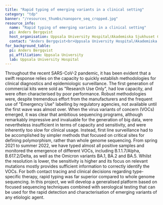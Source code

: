 ```yaml
---
title: "Rapid typing of emerging variants in a clinical setting"
category: "tdp"
banner: "/resources_thumbs/nanopore_seq_cropped.jpg"
resource_info:
  name: "Rapid typing of emerging variants in a clinical setting"
  pi: Anders Bergqvist
  host_organisation: Uppsala University Hospital/Akademiska Sjukhuset Clinical Microbiology, Dept. of Medical Sciences, Uppsala University
  contact: "Anders Bergqvist<br>Uppsala University Hospital/Akademiska Sjukhuset Clinical Microbiology, Dept of Medical Sciences, Uppsala University<br>Email: [Anders.bergqvist@medsci.uu.se](mailto:Anders.bergqvist@medsci.uu.se) or [Anders.bergqvist@akademiska.se](mailto:Anders.bergqvist@akademiska.se)"
for_background_table:
  pi: Anders Bergqvist
  pi_affiliation: Uppsala University
  lab: Uppsala University Hospital
---
```


Throughout the recent SARS-CoV-2 pandemic, it has been evident that a swift response relies on the capacity to quickly establish methodologies for clinical diagnostics and epidemiologic surveillance. The first generation of commercial kits were sold as "Research Use Only", had low capacity, and were often characterised by poor performance. Robust methodologies were, despite tremendous effort from the manufacturers and the frequent use of "Emergency Use" labelling by regulatory agencies, not available until the first wave was almost over. When the virus variants of concern (VOCs) emerged, it was clear that ambitious sequencing programs, although remarkably impressive and invaluable for the generation of big data, were nevertheless insufficient in terms of capacity and sensitivity, and were inherently too slow for clinical usage. Instead, first line surveillance had to be accomplished by simpler methods that focused on critical sites for defining polymorphism, rather than whole genome sequencing. From spring 2021 to summer 2022, we have typed almost all positive samples and monitored the emergence of different VOCs, including B.1.1.7/Alpha, B.617.2/Delta, as well as the Omicron variants BA.1, BA.2 and BA.5. Whilst the resolution is lower, the sensitivity is higher and its focus on relevant mutations mostly provides sufficient information to correctly identify the VOCs. For both contact tracing and clinical decisions regarding type-specific therapy, rapid typing was far superior compared to whole genome sequencing. In this project, we will develop a generalised platform based on focused sequencing techniques combined with serological testing that can be used for the rapid detection and characterisation of emerging variants of any etiologic agent.

